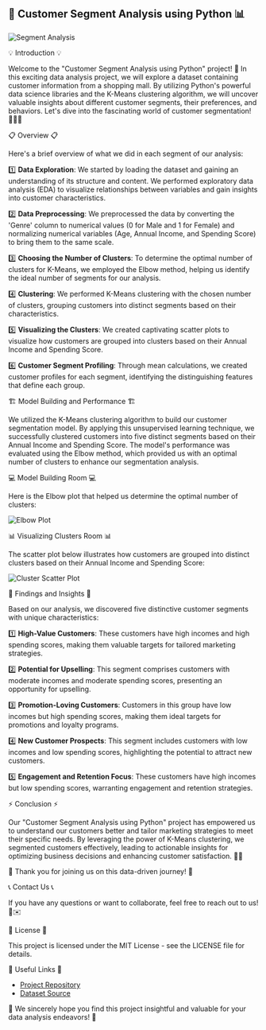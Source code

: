 ## 🚀 Customer Segment Analysis using Python 📊

![Segment Analysis](https://example.com/segment-analysis.jpg)

💡 Introduction 💡

Welcome to the "Customer Segment Analysis using Python" project! 🎉 In this exciting data analysis project, we will explore a dataset containing customer information from a shopping mall. By utilizing Python's powerful data science libraries and the K-Means clustering algorithm, we will uncover valuable insights about different customer segments, their preferences, and behaviors. Let's dive into the fascinating world of customer segmentation! 🕵️‍♂️💼

📋 Overview 📋

Here's a brief overview of what we did in each segment of our analysis:

1️⃣ **Data Exploration**: We started by loading the dataset and gaining an understanding of its structure and content. We performed exploratory data analysis (EDA) to visualize relationships between variables and gain insights into customer characteristics.

2️⃣ **Data Preprocessing**: We preprocessed the data by converting the 'Genre' column to numerical values (0 for Male and 1 for Female) and normalizing numerical variables (Age, Annual Income, and Spending Score) to bring them to the same scale.

3️⃣ **Choosing the Number of Clusters**: To determine the optimal number of clusters for K-Means, we employed the Elbow method, helping us identify the ideal number of segments for our analysis.

4️⃣ **Clustering**: We performed K-Means clustering with the chosen number of clusters, grouping customers into distinct segments based on their characteristics.

5️⃣ **Visualizing the Clusters**: We created captivating scatter plots to visualize how customers are grouped into clusters based on their Annual Income and Spending Score.

6️⃣ **Customer Segment Profiling**: Through mean calculations, we created customer profiles for each segment, identifying the distinguishing features that define each group.

🏗️ Model Building and Performance 🏗️

We utilized the K-Means clustering algorithm to build our customer segmentation model. By applying this unsupervised learning technique, we successfully clustered customers into five distinct segments based on their Annual Income and Spending Score. The model's performance was evaluated using the Elbow method, which provided us with an optimal number of clusters to enhance our segmentation analysis.

💻 Model Building Room 💻

Here is the Elbow plot that helped us determine the optimal number of clusters:

![Elbow Plot](https://example.com/elbow-plot.jpg)

📊 Visualizing Clusters Room 📊

The scatter plot below illustrates how customers are grouped into distinct clusters based on their Annual Income and Spending Score:

![Cluster Scatter Plot](https://example.com/cluster-scatter-plot.jpg)

📝 Findings and Insights 📝

Based on our analysis, we discovered five distinctive customer segments with unique characteristics:

1️⃣ **High-Value Customers**: These customers have high incomes and high spending scores, making them valuable targets for tailored marketing strategies.

2️⃣ **Potential for Upselling**: This segment comprises customers with moderate incomes and moderate spending scores, presenting an opportunity for upselling.

3️⃣ **Promotion-Loving Customers**: Customers in this group have low incomes but high spending scores, making them ideal targets for promotions and loyalty programs.

4️⃣ **New Customer Prospects**: This segment includes customers with low incomes and low spending scores, highlighting the potential to attract new customers.

5️⃣ **Engagement and Retention Focus**: These customers have high incomes but low spending scores, warranting engagement and retention strategies.

⚡ Conclusion ⚡

Our "Customer Segment Analysis using Python" project has empowered us to understand our customers better and tailor marketing strategies to meet their specific needs. By leveraging the power of K-Means clustering, we segmented customers effectively, leading to actionable insights for optimizing business decisions and enhancing customer satisfaction. 🎯🚀

🌟 Thank you for joining us on this data-driven journey! 🌟

📞 Contact Us 📞

If you have any questions or want to collaborate, feel free to reach out to us! 📧✉️

📜 License 📜

This project is licensed under the MIT License - see the LICENSE file for details.

🔗 Useful Links 🔗

- [Project Repository](https://github.com/your-username/customer-segment-analysis)
- [Dataset Source](https://example.com/dataset)

🙏 We sincerely hope you find this project insightful and valuable for your data analysis endeavors! 🙏
